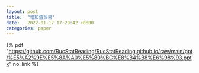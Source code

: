 ```yaml
---
layout: post
title:  "增加值贸易"
date:   2022-01-17 17:29:42 +0800
categories: paper
---
```


{% pdf "https://github.com/RucStatReading/RucStatReading.github.io/raw/main/ppt/%E5%A2%9E%E5%8A%A0%E5%80%BC%E8%B4%B8%E6%98%93.pptx" no_link %}
